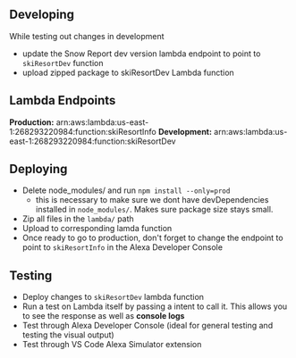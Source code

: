 ## Developing
While testing out changes in development
- update the Snow Report dev version lambda endpoint to point to `skiResortDev` function
- upload zipped package to skiResortDev Lambda function

## Lambda Endpoints
**Production:** arn:aws:lambda:us-east-1:268293220984:function:skiResortInfo
**Development:** arn:aws:lambda:us-east-1:268293220984:function:skiResortDev

## Deploying
- Delete node_modules/ and run `npm install --only=prod`
  - this is necessary to make sure we dont have devDependencies installed in `node_modules/`. Makes sure package size stays small.
- Zip all files in the `lambda/` path
- Upload to corresponding lamda function
- Once ready to go to production, don't forget to change the endpoint to point to `skiResortInfo` in the Alexa Developer Console

## Testing
- Deploy changes to `skiResortDev` lambda function
- Run a test on Lambda itself by passing a intent to call it. This allows you to see the response as well as **console logs**
- Test through Alexa Developer Console (ideal for general testing and testing the visual output)
- Test through VS Code Alexa Simulator extension
